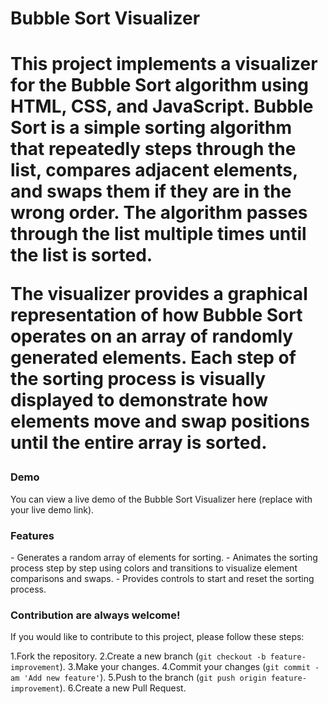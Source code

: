 <h1>Bubble Sort Visualizer<h1>
This project implements a visualizer for the Bubble Sort algorithm using HTML, CSS, and JavaScript. Bubble Sort is a simple sorting algorithm that repeatedly steps through the list, compares adjacent elements, and swaps them if they are in the wrong order. The algorithm passes through the list multiple times until the list is sorted.

The visualizer provides a graphical representation of how Bubble Sort operates on an array of randomly generated elements. Each step of the sorting process is visually displayed to demonstrate how elements move and swap positions until the entire array is sorted.

<h3>Demo</h3>
You can view a live demo of the Bubble Sort Visualizer here (replace with your live demo link).


<h3>Features</h3>
- Generates a random array of elements for sorting.
- Animates the sorting process step by step using colors and transitions to visualize element comparisons and swaps.
- Provides controls to start and reset the sorting process.

<h3>Contribution are always welcome!</h3>
If you would like to contribute to this project, please follow these steps:

1.Fork the repository.
2.Create a new branch (`git checkout -b feature-improvement`).
3.Make your changes.
4.Commit your changes (`git commit -am 'Add new feature'`).
5.Push to the branch (`git push origin feature-improvement`).
6.Create a new Pull Request.

